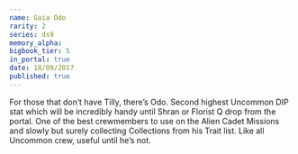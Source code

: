 ```yaml
---
name: Gaia Odo
rarity: 2
series: ds9
memory_alpha:
bigbook_tier: 5
in_portal: true
date: 18/09/2017
published: true
---
```


For those that don’t have Tilly, there’s Odo. Second highest Uncommon DIP stat which will be incredibly handy until Shran or Florist Q drop from the portal. One of the best crewmembers to use on the Alien Cadet Missions and slowly but surely collecting Collections from his Trait list. Like all Uncommon crew, useful until he’s not.
